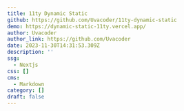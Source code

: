 ```yaml
---
title: 11ty Dynamic Static
github: https://github.com/Uvacoder/11ty-dynamic-static
demo: https://dynamic-static-11ty.vercel.app/
author: Uvacoder
author_link: https://github.com/Uvacoder
date: 2023-11-30T14:31:53.309Z
description: ''
ssg:
  - Nextjs
css: []
cms:
  - Markdown
category: []
draft: false
---
```

